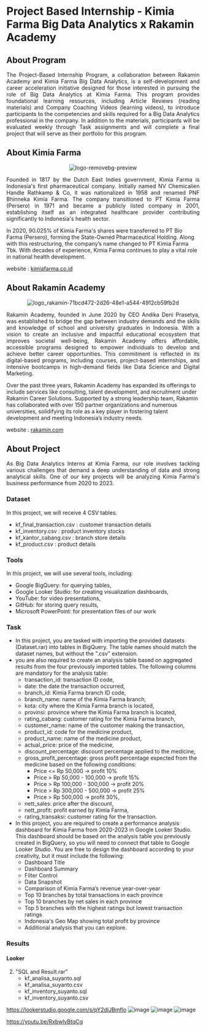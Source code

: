 # Project Based Internship - Kimia Farma Big Data Analytics x Rakamin Academy

## About Program
<p align="justify">
The Project-Based Internship Program, a collaboration between Rakamin Academy and Kimia Farma Big Data Analytics, is a self-development and career acceleration initiative designed for those interested in pursuing the role of Big Data Analytics at Kimia Farma. This program provides foundational learning resources, including Article Reviews (reading materials) and Company Coaching Videos (learning videos), to introduce participants to the competencies and skills required for a Big Data Analytics professional in the company. In addition to the materials, participants will be evaluated weekly through Task assignments and will complete a final project that will serve as their portfolio for this program.
</p>

## About Kimia Farma
<p align="center">
  <img src="https://github.com/user-attachments/assets/ff0199ba-8528-4a16-b4d4-6ff76456a129" alt="logo-removebg-preview">
</p>

<p align="justify">
Founded in 1817 by the Dutch East Indies government, Kimia Farma is Indonesia's first pharmaceutical company. Initially named NV Chemicalien Handle Rathkamp & Co, it was nationalized in 1958 and renamed PNF Bhinneka Kimia Farma. The company transitioned to PT Kimia Farma (Persero) in 1971 and became a publicly listed company in 2001, establishing itself as an integrated healthcare provider contributing significantly to Indonesia's health sector.

In 2020, 90.025% of Kimia Farma's shares were transferred to PT Bio Farma (Persero), forming the State-Owned Pharmaceutical Holding. Along with this restructuring, the company’s name changed to PT Kimia Farma Tbk. With decades of experience, Kimia Farma continues to play a vital role in national health development.

website : [kimiafarma.co.id](https://www.kimiafarma.co.id/)
</p>

## About Rakamin Academy
<p align="center">
  <img src="https://github.com/user-attachments/assets/de2ace4f-e08d-4158-934f-cb1998424045" alt="logo_rakamin-71bcd472-2d26-48e1-a544-4912cb59fb2d">
</p>

<p align="justify">
Rakamin Academy, founded in June 2020 by CEO Andika Deni Prasetya, was established to bridge the gap between industry demands and the skills and knowledge of school and university graduates in Indonesia. With a vision to create an inclusive and impactful educational ecosystem that improves societal well-being, Rakamin Academy offers affordable, accessible programs designed to empower individuals to develop and achieve better career opportunities. This commitment is reflected in its digital-based programs, including courses, project-based internships, and intensive bootcamps in high-demand fields like Data Science and Digital Marketing.

Over the past three years, Rakamin Academy has expanded its offerings to include services like consulting, talent development, and recruitment under Rakamin Career Solutions. Supported by a strong leadership team, Rakamin has collaborated with over 150 partner organizations and numerous universities, solidifying its role as a key player in fostering talent development and meeting Indonesia’s industry needs.

website : [rakamin.com](https://www.rakamin.com)
</p>

## About Project
<p align="justify">
As Big Data Analytics Interns at Kimia Farma, our role involves tackling various challenges that demand a deep understanding of data and strong analytical skills. One of our key projects will be analyzing Kimia Farma's business performance from 2020 to 2023.
</p>

### Dataset
In this project, we will receive 4 CSV tables.
- kf_final_transaction.csv : customer transaction details
- kf_inventory.csv : product inventory stocks
- kf_kantor_cabang.csv : branch store details
- kf_product.csv : product details

### Tools
In this project, we will use several tools, including:
- Google BigQuery: for querying tables,
- Google Looker Studio: for creating visualization dashboards,
- YouTube: for video presentations,
- GitHub: for storing query results,
- Microsoft PowerPoint: for presentation files of our work
  
### Task
- In this project, you are tasked with importing the provided datasets (Dataset.rar) into tables in BigQuery. The table names should match the dataset names, but without the ".csv" extension.
- you are also required to create an analysis table based on aggregated results from the four previously imported tables. The following columns are mandatory for the analysis table:
  - transaction_id: transaction ID code,
  - date: the date the transaction occurred,
  - branch_id: Kimia Farma branch ID code,
  - branch_name: name of the Kimia Farma branch,
  - kota: city where the Kimia Farma branch is located,
  - provinsi: province where the Kimia Farma branch is located,
  - rating_cabang: customer rating for the Kimia Farma branch,
  - customer_name: name of the customer making the transaction,
  - product_id: code for the medicine product,
  - product_name: name of the medicine product,
  - actual_price: price of the medicine,
  - discount_percentage: discount percentage applied to the medicine,
  - gross_profit_percentage: gross profit percentage expected from the medicine based on the following conditions:
    - Price <= Rp 50,000 -> profit 10%
    - Price > Rp 50,000 - 100,000 -> profit 15%
    - Price > Rp 100,000 - 300,000 -> profit 20%
    - Price > Rp 300,000 - 500,000 -> profit 25%
    - Price > Rp 500,000 -> profit 30%,
   - nett_sales: price after the discount,
   - nett_profit: profit earned by Kimia Farma,
   - rating_transaksi: customer rating for the transaction.
- In this project, you are required to create a performance analysis dashboard for Kimia Farma from 2020-2023 in Google Looker Studio. This dashboard should be based on the analysis table you previously created in BigQuery, so you will need to connect that table to Google Looker Studio. You are free to design the dashboard according to your creativity, but it must include the following:
  - Dashboard Title
  - Dashboard Summary
  - Filter Control
  - Data Snapshot
  - Comparison of Kimia Farma’s revenue year-over-year
  - Top 10 branches by total transactions in each province
  - Top 10 branches by net sales in each province
  - Top 5 branches with the highest ratings but lowest transaction ratings
  - Indonesia's Geo Map showing total profit by province
  - Additional analysis that you can explore.

### Results
#### Looker


2. "SQL and Result.rar"
    - kf_analisa_suyanto.sql
    - kf_analisa_suyanto.csv
    - kf_inventory_suyanto.sql
    - kf_inventory_suyanto.csv

https://lookerstudio.google.com/s/pY2dIJBmflo
![image](https://github.com/user-attachments/assets/891e5109-8808-4829-a3fd-0a0e4b6e80d2)
![image](https://github.com/user-attachments/assets/b80e26f5-22ad-4cca-a95f-69073e9b4645)
![image](https://github.com/user-attachments/assets/b8395184-523a-4ad8-9b64-674c6abc001c)


https://youtu.be/RxbwlvBtqCg







